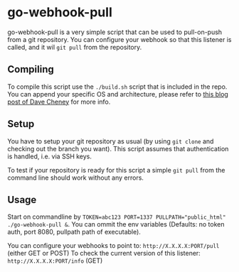 # go-webhook-pull

go-webhook-pull is a very simple script that can be used to pull-on-push from a git repository.
You can configure your webhook so that this listener is called, and it wil `git pull` from the repository.

## Compiling
To compile this script use the `./build.sh` script that is included in the repo. You can append your specific OS and architecture, please refer to [this blog post of Dave Cheney][1] for more info.

## Setup
You have to setup your git repository as usual (by using `git clone` and checking out the branch you want). This script assumes that authentication is handled, i.e. via SSH keys. 

To test if your repository is ready for this script a simple `git pull` from the command line should work without any errors.

## Usage
Start on commandline by `TOKEN=abc123 PORT=1337 PULLPATH="public_html" ./go-webhook-pull &`.
You can ommit the env variables (Defaults: no token auth, port 8080, pullpath path of executable).

You can configure your webhooks to point to: `http://X.X.X.X:PORT/pull` (either GET or POST)
To check the current version of this listener: `http://X.X.X.X:PORT/info` (GET)

[1]: https://dave.cheney.net/2015/08/22/cross-compilation-with-go-1-5
